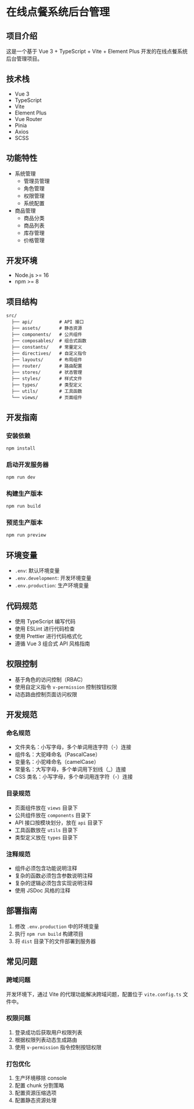# 在线点餐系统后台管理

## 项目介绍

这是一个基于 Vue 3 + TypeScript + Vite + Element Plus 开发的在线点餐系统后台管理项目。

## 技术栈

- Vue 3
- TypeScript
- Vite
- Element Plus
- Vue Router
- Pinia
- Axios
- SCSS

## 功能特性

- 系统管理
  - 管理员管理
  - 角色管理
  - 权限管理
  - 系统配置
- 商品管理
  - 商品分类
  - 商品列表
  - 库存管理
  - 价格管理

## 开发环境

- Node.js >= 16
- npm >= 8

## 项目结构

```
src/
  ├── api/          # API 接口
  ├── assets/       # 静态资源
  ├── components/   # 公共组件
  ├── composables/  # 组合式函数
  ├── constants/    # 常量定义
  ├── directives/   # 自定义指令
  ├── layouts/      # 布局组件
  ├── router/       # 路由配置
  ├── stores/       # 状态管理
  ├── styles/       # 样式文件
  ├── types/        # 类型定义
  ├── utils/        # 工具函数
  └── views/        # 页面组件
```

## 开发指南

### 安装依赖

```bash
npm install
```

### 启动开发服务器

```bash
npm run dev
```

### 构建生产版本

```bash
npm run build
```

### 预览生产版本

```bash
npm run preview
```

## 环境变量

- `.env`: 默认环境变量
- `.env.development`: 开发环境变量
- `.env.production`: 生产环境变量

## 代码规范

- 使用 TypeScript 编写代码
- 使用 ESLint 进行代码检查
- 使用 Prettier 进行代码格式化
- 遵循 Vue 3 组合式 API 风格指南

## 权限控制

- 基于角色的访问控制（RBAC）
- 使用自定义指令 `v-permission` 控制按钮权限
- 动态路由控制页面访问权限

## 开发规范

### 命名规范

- 文件夹名：小写字母，多个单词用连字符（-）连接
- 组件名：大驼峰命名（PascalCase）
- 变量名：小驼峰命名（camelCase）
- 常量名：大写字母，多个单词用下划线（_）连接
- CSS 类名：小写字母，多个单词用连字符（-）连接

### 目录规范

- 页面组件放在 `views` 目录下
- 公共组件放在 `components` 目录下
- API 接口按模块划分，放在 `api` 目录下
- 工具函数放在 `utils` 目录下
- 类型定义放在 `types` 目录下

### 注释规范

- 组件必须包含功能说明注释
- 复杂的函数必须包含参数说明注释
- 复杂的逻辑必须包含实现说明注释
- 使用 JSDoc 风格的注释

## 部署指南

1. 修改 `.env.production` 中的环境变量
2. 执行 `npm run build` 构建项目
3. 将 `dist` 目录下的文件部署到服务器

## 常见问题

### 跨域问题

开发环境下，通过 Vite 的代理功能解决跨域问题，配置位于 `vite.config.ts` 文件中。

### 权限问题

1. 登录成功后获取用户权限列表
2. 根据权限列表动态生成路由
3. 使用 `v-permission` 指令控制按钮权限

### 打包优化

1. 生产环境移除 console
2. 配置 chunk 分割策略
3. 配置资源压缩选项
4. 配置静态资源处理
